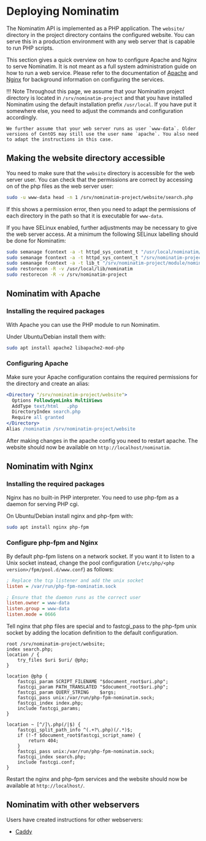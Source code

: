 # Deploying Nominatim

The Nominatim API is implemented as a PHP application. The `website/` directory
in the project directory contains the configured website. You can serve this
in a production environment with any web server that is capable to run
PHP scripts.

This section gives a quick overview on how to configure Apache and Nginx to
serve Nominatim. It is not meant as a full system administration guide on how
to run a web service. Please refer to the documentation of
[Apache](http://httpd.apache.org/docs/current/) and
[Nginx](https://nginx.org/en/docs/)
for background information on configuring the services.

!!! Note
    Throughout this page, we assume that your Nominatim project directory is
    located in `/srv/nominatim-project` and that you have installed Nominatim
    using the default installation prefix `/usr/local`. If you have put it
    somewhere else, you need to adjust the commands and configuration
    accordingly.

    We further assume that your web server runs as user `www-data`. Older
    versions of CentOS may still use the user name `apache`. You also need
    to adapt the instructions in this case.

## Making the website directory accessible

You need to make sure that the `website` directory is accessible for the
web server user. You can check that the permissions are correct by accessing
on of the php files as the web server user:

``` sh
sudo -u www-data head -n 1 /srv/nominatim-project/website/search.php
```

If this shows a permission error, then you need to adapt the permissions of
each directory in the path so that it is executable for `www-data`.

If you have SELinux enabled, further adjustments may be necessary to give the
web server access. At a minimum the following SELinux labelling should be done
for Nominatim:

``` sh
sudo semanage fcontext -a -t httpd_sys_content_t "/usr/local/nominatim/lib/lib-php(/.*)?"
sudo semanage fcontext -a -t httpd_sys_content_t "/srv/nominatim-project/website(/.*)?"
sudo semanage fcontext -a -t lib_t "/srv/nominatim-project/module/nominatim.so"
sudo restorecon -R -v /usr/local/lib/nominatim
sudo restorecon -R -v /srv/nominatim-project
```

## Nominatim with Apache

### Installing the required packages

With Apache you can use the PHP module to run Nominatim.

Under Ubuntu/Debian install them with:

``` sh
sudo apt install apache2 libapache2-mod-php
```

### Configuring Apache

Make sure your Apache configuration contains the required permissions for the
directory and create an alias:

``` apache
<Directory "/srv/nominatim-project/website">
  Options FollowSymLinks MultiViews
  AddType text/html   .php
  DirectoryIndex search.php
  Require all granted
</Directory>
Alias /nominatim /srv/nominatim-project/website
```

After making changes in the apache config you need to restart apache.
The website should now be available on `http://localhost/nominatim`.

## Nominatim with Nginx

### Installing the required packages

Nginx has no built-in PHP interpreter. You need to use php-fpm as a daemon for
serving PHP cgi.

On Ubuntu/Debian install nginx and php-fpm with:

``` sh
sudo apt install nginx php-fpm
```

### Configure php-fpm and Nginx

By default php-fpm listens on a network socket. If you want it to listen to a
Unix socket instead, change the pool configuration
(`/etc/php/<php version>/fpm/pool.d/www.conf`) as follows:

``` ini
; Replace the tcp listener and add the unix socket
listen = /var/run/php-fpm-nominatim.sock

; Ensure that the daemon runs as the correct user
listen.owner = www-data
listen.group = www-data
listen.mode = 0666
```

Tell nginx that php files are special and to fastcgi_pass to the php-fpm
unix socket by adding the location definition to the default configuration.

``` nginx
root /srv/nominatim-project/website;
index search.php;
location / {
    try_files $uri $uri/ @php;
}

location @php {
    fastcgi_param SCRIPT_FILENAME "$document_root$uri.php";
    fastcgi_param PATH_TRANSLATED "$document_root$uri.php";
    fastcgi_param QUERY_STRING    $args;
    fastcgi_pass unix:/var/run/php-fpm-nominatim.sock;
    fastcgi_index index.php;
    include fastcgi_params;
}

location ~ [^/]\.php(/|$) {
    fastcgi_split_path_info ^(.+?\.php)(/.*)$;
    if (!-f $document_root$fastcgi_script_name) {
        return 404;
    }
    fastcgi_pass unix:/var/run/php-fpm-nominatim.sock;
    fastcgi_index search.php;
    include fastcgi.conf;
}
```

Restart the nginx and php-fpm services and the website should now be available
at `http://localhost/`.

## Nominatim with other webservers

Users have created instructions for other webservers:

* [Caddy](https://github.com/osm-search/Nominatim/discussions/2580)

